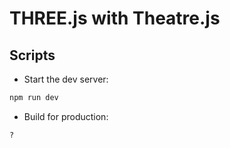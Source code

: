 # THREE.js with Theatre.js

## Scripts

- Start the dev server:

```bash
npm run dev
```

- Build for production:

```bash
?
```
